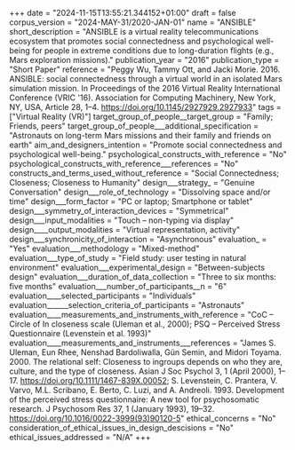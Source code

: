 +++
date = "2024-11-15T13:55:21.344152+01:00"
draft = false
corpus_version = "2024-MAY-31/2020-JAN-01"
name = "ANSIBLE"
short_description = "ANSIBLE is a virtual reality telecommunications ecosystem that promotes social connectedness and psychological well-being for people in extreme conditions due to long-duration flights (e.g., Mars exploration missions)."
publication_year = "2016"
publication_type = "Short Paper"
reference = "Peggy Wu, Tammy Ott, and Jacki Morie. 2016. ANSIBLE: social connectedness through a virtual world in an isolated Mars simulation mission. In Proceedings of the 2016 Virtual Reality International Conference (VRIC '16). Association for Computing Machinery, New York, NY, USA, Article 28, 1–4. https://doi.org/10.1145/2927929.2927933"
tags = ["Virtual Reality (VR)"]
target_group_of_people__target_group = "Family; Friends, peers"
target_group_of_people___additional_specification = "Astronauts on long-term Mars missions and their family and friends on earth"
aim_and_designers_intention = "Promote social connectedness and psychological well-being."
psychological_constructs_with_reference = "No"
psychological_constructs_with_reference___references = "No"
constructs_and_terms_used_without_reference = "Social Connectedness; Closeness; Closeness to Humanity"
design___strategy_ = "Genuine Conversation"
design___role_of_technology = "Dissolving space and/or time"
design___form_factor = "PC or laptop; Smartphone or tablet"
design___symmetry_of_interaction_devices = "Symmetrical"
design___input_modalities = "Touch – non-typing via display"
design____output_modalities = "Virtual representation, activity"
design___synchronicity_of_interaction = "Asynchronous"
evaluation_ = "Yes"
evaluation___methodology = "Mixed-method"
evaluation___type_of_study = "Field study: user testing in natural environment"
evaluation___experimental_design = "Between-subjects design"
evaluation___duration_of_data_collection = "Three to six months: five months"
evaluation___number_of_participants__n = "6"
evaluation____selected_participants = "Individuals"
evaluation______selection_criteria_of_participants = "Astronauts"
evaluation____measurements_and_instruments_with_reference = "CoC – Circle of In closeness scale (Uleman et al., 2000); PSQ – Perceived Stress Questionnaire (Levenstein et al. 1993)"
evaluation____measurements_and_instruments___references = "James S. Uleman, Eun Rhee, Nenshad Bardoliwalla, Gün Semin, and Midori Toyama. 2000. The relational self: Closeness to ingroups depends on who they are, culture, and the type of closeness. Asian J Soc Psychol 3, 1 (April 2000), 1–17. https://doi.org/10.1111/1467-839X.00052; S. Levenstein, C. Prantera, V. Varvo, M.L. Scribano, E. Berto, C. Luzi, and A. Andreoli. 1993. Development of the perceived stress questionnaire: A new tool for psychosomatic research. J Psychosom Res 37, 1 (January 1993), 19–32. https://doi.org/10.1016/0022-3999(93)90120-5"
ethical_concerns = "No"
consideration_of_ethical_issues_in_design_descisions = "No"
ethical_issues_addressed = "N/A"
+++
